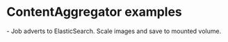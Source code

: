 # ContentAggregator examples #

<Ponty> - Job adverts to ElasticSearch. Scale images and save to mounted volume.


